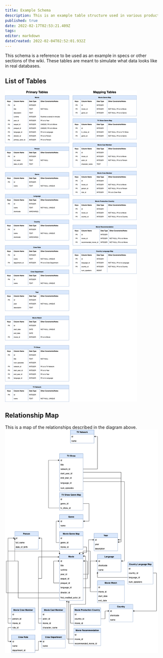 ```yaml
---
title: Example Schema
description: This is an example table structure used in various product specs.
published: true
date: 2022-02-17T02:53:21.409Z
tags: 
editor: markdown
dateCreated: 2022-02-04T02:52:01.932Z
---
```


This schema is a reference to be used as an example in specs or other sections of the wiki. These tables are meant to simulate what data looks like in real databases.

## List of Tables
![movie_schema_3.drawio.png](/assets/product/specs/example-schema/movie_schema_3.drawio.png)

## Relationship Map
This is a map of the relationships described in the diagram above.
![movie_schema_2.drawio.png](/assets/product/specs/example-schema/movie_schema_2.drawio.png)
